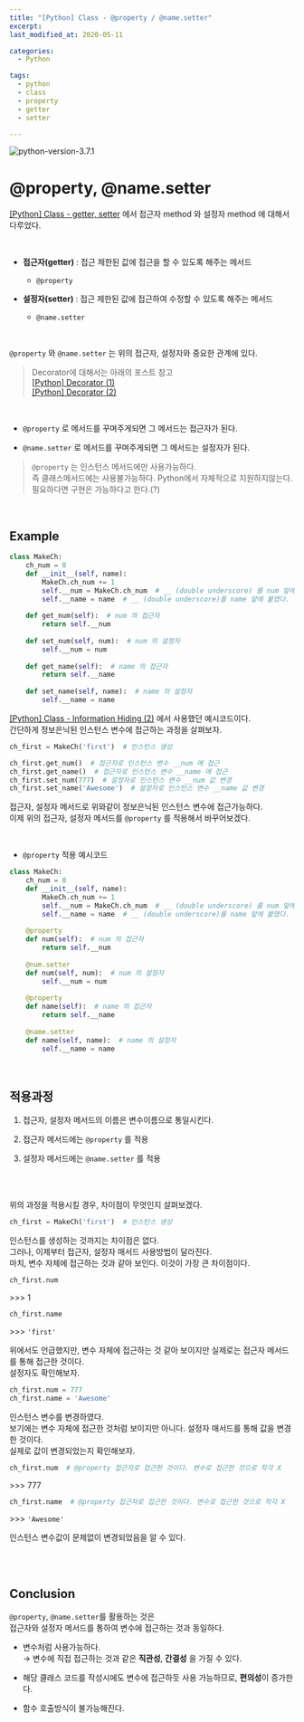 ```yaml
---
title: "[Python] Class - @property / @name.setter"
excerpt: 
last_modified_at: 2020-05-11

categories:
  - Python

tags:
  - python
  - class
  - property
  - getter
  - setter

---
```


![python-version-3.7.1](https://img.shields.io/badge/python-v3.7.1-blue.svg)

# @property, @name.setter

[[Python] Class - getter, setter](https://devbruce.github.io/python/py-31-class_getter_setter/)
에서 접근자 method 와 설정자 method 에 대해서 다루었다.

<br>

- **접근자(getter)** : 접근 제한된 값에 접근을 할 수 있도록 해주는 메서드
  - `@property`

- **설정자(setter)** : 접근 제한된 값에 접근하여 수정할 수 있도록 해주는 메서드
  - `@name.setter`

<br>

`@property` 와 `@name.setter` 는 위의 접근자, 설정자와 중요한 관계에 있다.

> Decorator에 대해서는 아래의 포스트 참고  
> [[Python] Decorator (1)](https://devbruce.github.io/python/py-25-decorator/)  
> [[Python] Decorator (2)](https://devbruce.github.io/python/py-29-decorator2/)

<br>

- `@property` 로 메서드를 꾸며주게되면 그 메서드는 접근자가 된다.  

- `@name.setter` 로 메서드를 꾸며주게되면 그 메서드는 설정자가 된다.  

> `@property` 는 인스턴스 메서드에만 사용가능하다.  
> 즉 클래스메서드에는 사용불가능하다. Python에서 자체적으로 지원하지않는다.  
> 필요하다면 구현은 가능하다고 한다.(?)

<br>

## Example

```python
class MakeCh:
    ch_num = 0
    def __init__(self, name):
        MakeCh.ch_num += 1
        self.__num = MakeCh.ch_num  # __ (double underscore) 를 num 앞에 붙였다.
        self.__name = name  # __ (double underscore)를 name 앞에 붙였다.
        
    def get_num(self):  # num 의 접근자
        return self.__num
        
    def set_num(self, num):  # num 의 설정자
        self.__num = num
        
    def get_name(self):  # name 의 접근자
        return self.__name
        
    def set_name(self, name):  # name 의 설정자
        self.__name = name
```

[[Python] Class - Information Hiding (2)](https://devbruce.github.io/python/py-31-class_information+hiding2/) 에서 사용했던 예시코드이다.  
간단하게 정보은닉된 인스턴스 변수에 접근하는 과정을 살펴보자.  

```python
ch_first = MakeCh('first')  # 인스턴스 생성

ch_first.get_num()  # 접근자로 인스턴스 변수 __num 에 접근
ch_first.get_name()  # 접근자로 인스턴스 변수 __name 에 접근
ch_first.set_num(777)  # 설정자로 인스턴스 변수 __num 값 변경
ch_first.set_name('Awesome')  # 설정자로 인스턴스 변수 __name 값 변경
```

접근자, 설정자 메서드로 위와같이 정보은닉된 인스턴스 변수에 접근가능하다.  
이제 위의 접근자, 설정자 메서드를 `@property` 를 적용해서 바꾸어보겠다.  

<br>

- `@property` 적용 예시코드

```python
class MakeCh:
    ch_num = 0
    def __init__(self, name):
        MakeCh.ch_num += 1
        self.__num = MakeCh.ch_num  # __ (double underscore) 를 num 앞에 붙였다.
        self.__name = name  # __ (double underscore)를 name 앞에 붙였다.
        
    @property
    def num(self):  # num 의 접근자
        return self.__num
    
    @num.setter
    def num(self, num):  # num 의 설정자
        self.__num = num
        
    @property
    def name(self):  # name 의 접근자
        return self.__name
    
    @name.setter
    def name(self, name):  # name 의 설정자
        self.__name = name
```

<br>

## 적용과정

1. 접근자, 설정자 메서드의 이름은 변수이름으로 통일시킨다.

2. 접근자 메서드에는 `@property` 를 적용

3. 설정자 메서드에는 `@name.setter` 를 적용

<br><br>

위의 과정을 적용시킬 경우, 차이점이 무엇인지 살펴보겠다.  

```python
ch_first = MakeCh('first')  # 인스턴스 생성
```

인스턴스를 생성하는 것까지는 차이점은 없다.  
그러나, 이제부터 접근자, 설정자 매서드 사용방법이 달라진다.  
마치, 변수 자체에 접근하는 것과 같아 보인다. 이것이 가장 큰 차이점이다.

```python
ch_first.num
```
\>\>\> 1

```python
ch_first.name
```
\>\>\> `'first'`  

위에서도 언급했지만, 변수 자체에 접근하는 것 같아 보이지만 실제로는 접근자 메서드를 통해 접근한 것이다.  
설정자도 확인해보자.

```python
ch_first.num = 777
ch_first.name = 'Awesome'
```

인스턴스 변수를 변경하였다.  
보기에는 변수 자체에 접근한 것처럼 보이지만 아니다. 설정자 매서드를 통해 값을 변경한 것이다.  
실제로 값이 변경되었는지 확인해보자.

```python
ch_first.num  # @property 접근자로 접근한 것이다. 변수로 접근한 것으로 착각 X
```
\>\>\> 777

```python
ch_first.name  # @property 접근자로 접근한 것이다. 변수로 접근한 것으로 착각 X
```
\>\>\> `'Awesome'`  

인스턴스 변수값이 문제없이 변경되었음을 알 수 있다.

<br><br>

## Conclusion

`@property`, `@name.setter`를 활용하는 것은  
접근자와 설정자 메서드를 통하여 변수에 접근하는 것과 동일하다.  

- 변수처럼 사용가능하다.  
→ 변수에 직접 접근하는 것과 같은 **직관성**, **간결성** 을 가질 수 있다.  

- 해당 클래스 코드를 작성시에도 변수에 접근하듯 사용 가능하므로, **편의성**이 증가한다.

- 함수 호출방식이 불가능해진다.
